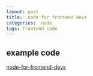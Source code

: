 ```yaml
---
layout: post
title:  node for frontend devs
categories:  node
tags: frontend code 
---
```


## example code
[node-for-frontend-devs](https://github.com/garann/node-for-frontend-devs)